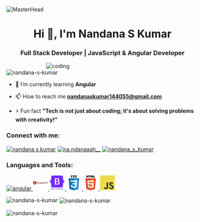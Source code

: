 ![MasterHead](https://user-images.githubusercontent.com/74038190/213910845-af37a709-8995-40d6-be59-724526e3c3d7.gif)
<h1 align="center">Hi 👋, I'm Nandana S Kumar</h1>
<h3 align="center">Full Stack Developer | JavaScript & Angular Developer</h3>
<img align="right"alt="coding"width="400"src="https://miro.medium.com/v2/resize:fit:4800/format:webp/0*yBvA5CnEX3Sd4aod.gif">

<p align="left"> <img src="https://komarev.com/ghpvc/?username=nandana-s-kumar&label=Profile%20views&color=0e75b6&style=flat" alt="nandana-s-kumar" /> </p>

- 🌱 I’m currently learning **Angular**

- 📫 How to reach me **nandanaskumar144055@gmail.com**

- ⚡ Fun fact **"Tech is not just about coding; it's about solving problems with creativity!"**

<h3 align="left">Connect with me:</h3>
<p align="left">
<a href="https://linkedin.com/in/nandana s kumar" target="blank"><img align="center" src="https://raw.githubusercontent.com/rahuldkjain/github-profile-readme-generator/master/src/images/icons/Social/linked-in-alt.svg" alt="nandana s kumar" height="30" width="40" /></a>
<a href="https://instagram.com/na.ndanaaah__" target="blank"><img align="center" src="https://raw.githubusercontent.com/rahuldkjain/github-profile-readme-generator/master/src/images/icons/Social/instagram.svg" alt="na.ndanaaah__" height="30" width="40" /></a>
<a href="https://www.leetcode.com/nandana_s_kumar" target="blank"><img align="center" src="https://raw.githubusercontent.com/rahuldkjain/github-profile-readme-generator/master/src/images/icons/Social/leet-code.svg" alt="nandana_s_kumar" height="30" width="40" /></a>
</p>

<h3 align="left">Languages and Tools:</h3>
<p align="left"> <a href="https://angular.io" target="_blank" rel="noreferrer"> <img src="https://angular.io/assets/images/logos/angular/angular.svg" alt="angular" width="40" height="40"/> </a> <a href="https://angular.io" target="_blank" rel="noreferrer"> <img src="https://raw.githubusercontent.com/devicons/devicon/master/icons/angularjs/angularjs-original-wordmark.svg" alt="angularjs" width="40" height="40"/> </a> <a href="https://getbootstrap.com" target="_blank" rel="noreferrer"> <img src="https://raw.githubusercontent.com/devicons/devicon/master/icons/bootstrap/bootstrap-plain-wordmark.svg" alt="bootstrap" width="40" height="40"/> </a> <a href="https://www.w3schools.com/css/" target="_blank" rel="noreferrer"> <img src="https://raw.githubusercontent.com/devicons/devicon/master/icons/css3/css3-original-wordmark.svg" alt="css3" width="40" height="40"/> </a> <a href="https://www.w3.org/html/" target="_blank" rel="noreferrer"> <img src="https://raw.githubusercontent.com/devicons/devicon/master/icons/html5/html5-original-wordmark.svg" alt="html5" width="40" height="40"/> </a> <a href="https://developer.mozilla.org/en-US/docs/Web/JavaScript" target="_blank" rel="noreferrer"> <img src="https://raw.githubusercontent.com/devicons/devicon/master/icons/javascript/javascript-original.svg" alt="javascript" width="40" height="40"/> </a> </p>

<p><img align="left" src="https://github-readme-stats.vercel.app/api/top-langs?username=nandana-s-kumar&show_icons=true&locale=en&layout=compact" alt="nandana-s-kumar" /></p>

<p>&nbsp;<img align="center" src="https://github-readme-stats.vercel.app/api?username=nandana-s-kumar&show_icons=true&locale=en" alt="nandana-s-kumar" /></p>

<p><img align="center" src="https://github-readme-streak-stats.herokuapp.com/?user=nandana-s-kumar&" alt="nandana-s-kumar" /></p>
